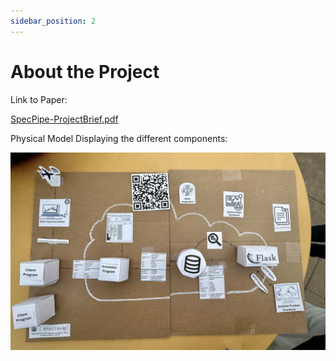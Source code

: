 ```yaml
---
sidebar_position: 2
---
```


# About the Project

Link to Paper: 

[SpecPipe-ProjectBrief.pdf](/pdf/SpecPipe-ProjectBrief.pdf)

Physical Model Displaying the different components: 

![Image from iOS.jpg](/img/Image_from_iOS.jpg)